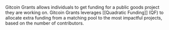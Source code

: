 Gitcoin Grants allows individuals to get funding for a public goods project they are working on. Gitcoin Grants leverages [[Quadratic Funding]] (QF) to allocate extra funding from a matching pool to the most impactful projects, based on the number of contributors.